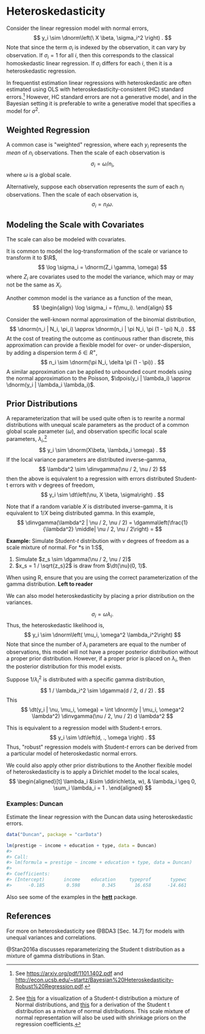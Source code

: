 
# Heteroskedasticity

Consider the linear regression model with normal errors,
$$
y_i \sim \dnorm\left(\ X \beta, \sigma_i^2 \right) .
$$
Note that since the term $\sigma_i$ is indexed by the observation, it can vary by observation.
If $\sigma_i = 1$ for all $i$, then this corresponds to the classical homoskedastic linear regression.
If $\sigma_i$ differs for each $i$, then it is a heteroskedastic regression.

In frequentist estimation linear regressions with heteroskedastic are often estimated using OLS with heteroskedasticity-consistent (HC) standard errors.[^hc]
However, HC standard errors are not a generative model, and in the Bayesian setting it is preferable to write a generative model that specifies a model for $\sigma^2$.

## Weighted Regression

A common case is "weighted" regression, where each $y_i$ represents the *mean* of $n_i$
observations. Then the scale of each observation is
$$
\sigma_i = \omega / n_i ,
$$
where $\omega$ is a global scale.

Alternatively, suppose each observation represents the *sum* of each $n_i$ observations.
Then the scale of each observation is,
$$
\sigma_i = n_i \omega .
$$

## Modeling the Scale with Covariates

The scale can also be modeled with covariates.

It is common to model the log-transformation of the scale or variance to transform it to $\R$,
$$
\log \sigma_i = \dnorm(Z_i \gamma, \omega)
$$
where $Z_i$ are covariates used to the model the variance, which may or may not be the same as $X_i$.

Another common model is the variance as a function of the mean,
$$
\begin{align}
\log \sigma_i = f(\mu_i).
\end{align}
$$

Consider the well-known normal approximation of the binomial distribution,
$$
\dnorm(n_i | N_i, \pi_i) \approx \dnorm(n_i | \pi N_i, \pi (1 - \pi) N_i) .
$$
At the cost of treating the outcome as continuous rather than discrete,
this approximation can provide a flexible model for over- or under-dispersion, by adding a dispersion term $\delta \in R^{+}$,
$$
n_i \sim \dnorm(\pi N_i, \delta \pi (1 - \pi)) .
$$
A similar approximation can be applied to unbounded count models using the normal approximation to the Poisson, $\dpois(y_i | \lambda_i) \approx \dnorm(y_i | \lambda_i \lambda_i)$.

## Prior Distributions

A reparameterization that will be used quite often is to rewrite a normal
distributions with unequal scale parameters as the product of a common global
scale parameter ($\omega$), and observation specific local scale parameters,
$\lambda_i$,[^globalmixture]
$$
y_i \sim \dnorm(X\beta, \lambda_i \omega) .
$$
If the local variance parameters are distributed inverse-gamma,
$$
\lambda^2 \sim \dinvgamma(\nu / 2, \nu / 2)
$$
then the above is equivalent to a regression with errors distributed Student-t errors with $\nu$ degrees of freedom,
$$
y_i \sim \dt\left(\nu, X \beta, \sigma\right) .
$$

Note that if a random variable $X$ is distributed inverse-gamma, it is equivalent
to $1 / X$ being distributed gamma. In this example,
$$
\dinvgamma(\lambda^2 | \nu / 2, \nu / 2) = \dgamma\left(\frac{1}{\lambda^2} \middle| \nu / 2, \nu / 2\right) =  
$$

**Example:** Simulate Student-$t$ distribution with $\nu$ degrees of freedom as a scale mixture of normal. For *s in 1:S$,

1.  Simulate $z_s \sim \dgamma(\nu / 2, \nu / 2)$
1.  $x_s = 1 / \sqrt{z_s}2$ is draw from $\dt{\nu}(0, 1)$.

When using R, ensure that you are using the correct parameterization of the gamma distribution. **Left to reader**

We can also model heteroskedasticity by placing a prior distribution on the variances.

$$
\sigma_i = \omega \lambda_i .
$$
Thus, the heteroskedastic likelihood is,
$$
y_i \sim \dnorm\left( \mu_i, \omega^2 \lambda_i^2\right)
$$
Note that since the number of $\lambda_i$ parameters are equal to the number of observations, this model will not have a proper posterior distribution without a proper prior distribution.
However, if a proper prior is placed on $\lambda_i$, then the posterior distribution for this model exists.

Suppose $1 / \lambda_i^2$ is distributed with a specific gamma distribution,
$$
1 / \lambda_i^2 \sim \dgamma(d / 2, d / 2) .
$$
This 
$$
\dt(y_i | \nu, \mu_i, \omega) = \int \dnorm(y | \mu_i, \omega^2 \lambda^2) \dinvgamma(\nu / 2, \nu / 2)  d  \lambda^2
$$

This is equivalent to a regression model with Student-t errors.
$$
y_i \sim \dt\left(d, ., \omega \right) .
$$
Thus, "robust" regression models with Student-$t$ errors can be derived from a particular model of heteroskedastic normal errors.

We could also apply other prior distributions to the 
Another flexible model of heteroskedasticity is to apply a Dirichlet model to the local scales,
$$
\begin{aligned}[t]
\lambda_i &\sim \ddirichlet(a, w), & \lambda_i \geq 0, \sum_i \lambda_i = 1 .
\end{aligned}
$$

### Examples: Duncan 

Estimate the linear regression with the Duncan data using heteroskedastic errors.

```r
data("Duncan", package = "carData")
```

```r
lm(prestige ~ income + education + type, data = Duncan)
#> 
#> Call:
#> lm(formula = prestige ~ income + education + type, data = Duncan)
#> 
#> Coefficients:
#> (Intercept)       income    education     typeprof       typewc  
#>      -0.185        0.598        0.345       16.658      -14.661
```

Also see some of the examples in the **[hett](https://cran.r-project.org/package=hett)** package.

## References

For more on heteroskedasticity see @BDA3 [Sec. 14.7] for models with unequal variances and correlations. 

@Stan2016a discusses reparameterizing the Student t distribution as a mixture of gamma distributions in Stan.

[^hc]: See <https://arxiv.org/pdf/1101.1402.pdf> and  <http://econ.ucsb.edu/~startz/Bayesian%20Heteroskedasticity-Robust%20Regression.pdf>.

[^globalmixture]: See [this](http://www.sumsar.net/blog/2013/12/t-as-a-mixture-of-normals/)
    for a visualization of a Student-t distribution a mixture of Normal distributions,
    and [this](https://www.johndcook.com/t_normal_mixture.pdf) for a derivation
    of the Student t distribution as a mixture of normal distributions.
    This scale mixture of normal representation will also be used with shrinkage
    priors on the regression coefficients.
